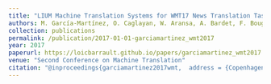 ```yaml
---
title: "LIUM Machine Translation Systems for WMT17 News Translation Task"
authors: M. García-Martínez, O. Caglayan, W. Aransa, A. Bardet, F. Bougares, L. Barrault
collection: publications
permalink: /publication/2017-01-01-garciamartinez_wmt2017
year: 2017
paperurl: https://loicbarrault.github.io/papers/garciamartinez_wmt2017.pdf
venue: "Second Conference on Machine Translation"
citation: "@inproceedings{garciamartinez2017wmt,  address = {Copenhagen, Denmark},  author = {M. García-Martínez, O. Caglayan, W. Aransa, A. Bardet, F. Bougares, L. Barrault},  booktitle = {Second Conference on Machine Translation},  category = {ACTI},  project = {M2CR},  title = {LIUM Machine Translation Systems for WMT17 News Translation Task},  url = {https://loicbarrault.github.io/papers/garciamartinez_wmt2017.pdf},  year = {2017} }  "
---
```

